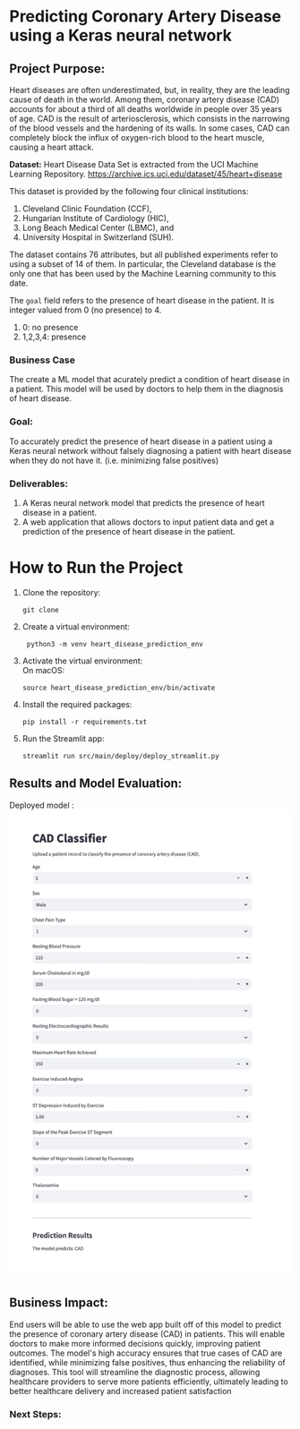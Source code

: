 # Predicting Coronary Artery Disease using a Keras neural network
## Project Purpose:
Heart diseases are often underestimated, but, in reality, they are the leading cause of death in the world. Among them, coronary artery disease (CAD) accounts for about a third of all deaths worldwide in people over 35 years of age. CAD is the result of arteriosclerosis, which consists in the narrowing of the blood vessels and the hardening of its walls. In some cases, CAD can completely block the influx of oxygen-rich blood to the heart muscle, causing a heart attack.

**Dataset:** Heart Disease Data Set is extracted from the  UCI Machine Learning Repository.
https://archive.ics.uci.edu/dataset/45/heart+disease

This dataset is provided by the following four clinical institutions:
1. Cleveland Clinic Foundation (CCF),
2. Hungarian Institute of Cardiology (HIC),
3. Long Beach Medical Center (LBMC), and
4. University Hospital in Switzerland (SUH).

The dataset contains 76 attributes, but all published experiments refer to using a subset of 14 of them. In particular, the Cleveland database is the only one that has been used by the Machine Learning community to this date.

The `goal` field refers to the presence of heart disease in the patient. It is integer valued from 0 (no presence) to 4.
1. 0: no presence
2. 1,2,3,4: presence

### Business Case
The create a ML model that acurately predict a condition of heart disease in a patient. This model will be used by doctors to help them in the diagnosis of heart disease.

### Goal:
To accurately predict the presence of heart disease in a patient using a Keras neural network without falsely diagnosing a patient with heart disease when they do not have it. (i.e. minimizing false positives)

### Deliverables:
1. A Keras neural network model that predicts the presence of heart disease in a patient.
2. A web application that allows doctors to input patient data and get a prediction of the presence of heart disease in the patient.

# How to Run the Project
1. Clone the repository:
   ```shell
   git clone
   ```
2. Create a virtual environment:
   ```shell
    python3 -m venv heart_disease_prediction_env
    ```
2. Activate the virtual environment:  
   On macOS:
      ```shell
      source heart_disease_prediction_env/bin/activate
      ```
3. Install the required packages:
   ```shell
   pip install -r requirements.txt
   ```
4. Run the Streamlit app:
    ```shell
    streamlit run src/main/deploy/deploy_streamlit.py
    ```

## Results and Model Evaluation:

Deployed model :
![result_Streamlit_CNN_prediction.png](src%2Fmain%2Fresources%2Fresult_Streamlit_CNN_prediction.png)


## Business Impact:
End users will be able to use the web app built off of this model to predict the presence of coronary artery disease (CAD) in patients. This will enable doctors to make more informed decisions quickly, improving patient outcomes. The model's high accuracy ensures that true cases of CAD are identified, while minimizing false positives, thus enhancing the reliability of diagnoses. This tool will streamline the diagnostic process, allowing healthcare providers to serve more patients efficiently, ultimately leading to better healthcare delivery and increased patient satisfaction

### Next Steps: